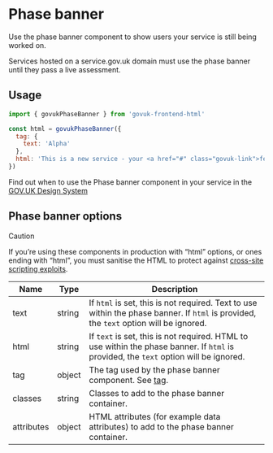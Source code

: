 # Phase banner

Use the phase banner component to show users your service is still being worked on.

Services hosted on a service.gov.uk domain must use the phase banner until they pass a live assessment.

## Usage

```javascript
import { govukPhaseBanner } from 'govuk-frontend-html'

const html = govukPhaseBanner({
  tag: {
    text: 'Alpha'
  },
  html: 'This is a new service - your <a href="#" class="govuk-link">feedback</a> will help us to improve it.'
})
```

Find out when to use the Phase banner component in your service in the [GOV.UK Design System](https://design-system.service.gov.uk/components/phase-banner/)

## Phase banner options

> [!CAUTION]
> If you’re using these components in production with “html” options, or ones ending with “html”, you must sanitise the HTML to protect against [cross-site scripting exploits](https://developer.mozilla.org/en-US/docs/Glossary/Cross-site_scripting).

| Name | Type | Description |
| ---- | ---- | ----------- |
| text | string | If `html` is set, this is not required. Text to use within the phase banner. If `html` is provided, the `text` option will be ignored. |
| html | string | If `text` is set, this is not required. HTML to use within the phase banner. If `html` is provided, the `text` option will be ignored. |
| tag | object | The tag used by the phase banner component. See [tag](../component/tag/README.md#tag-options). |
| classes | string | Classes to add to the phase banner container. |
| attributes | object | HTML attributes (for example data attributes) to add to the phase banner container. |
